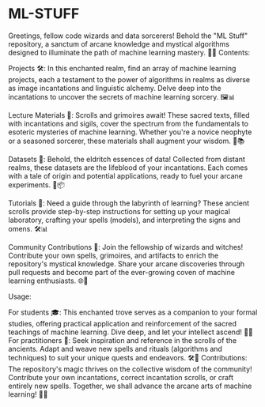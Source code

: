 # ML-STUFF
Greetings, fellow code wizards and data sorcerers! Behold the "ML Stuff" repository, a sanctum of arcane knowledge and mystical algorithms designed to illuminate the path of machine learning mastery. 🚀✨
Contents:

Projects 🛠️: In this enchanted realm, find an array of machine learning projects, each a testament to the power of algorithms in realms as diverse as image incantations and linguistic alchemy. Delve deep into the incantations to uncover the secrets of machine learning sorcery. 🖼️📊

Lecture Materials 📖: Scrolls and grimoires await! These sacred texts, filled with incantations and sigils, cover the spectrum from the fundamentals to esoteric mysteries of machine learning. Whether you're a novice neophyte or a seasoned sorcerer, these materials shall augment your wisdom. 📝📚

Datasets 📂: Behold, the eldritch essences of data! Collected from distant realms, these datasets are the lifeblood of your incantations. Each comes with a tale of origin and potential applications, ready to fuel your arcane experiments. 🧩📦

Tutorials 📓: Need a guide through the labyrinth of learning? These ancient scrolls provide step-by-step instructions for setting up your magical laboratory, crafting your spells (models), and interpreting the signs and omens. 🛠️📊

Community Contributions 🤝: Join the fellowship of wizards and witches! Contribute your own spells, grimoires, and artifacts to enrich the repository's mystical knowledge. Share your arcane discoveries through pull requests and become part of the ever-growing coven of machine learning enthusiasts. 🌐🤗

Usage:

For students 🎓: This enchanted trove serves as a companion to your formal studies, offering practical application and reinforcement of the sacred teachings of machine learning. Dive deep, and let your intellect ascend! 🧠💡
For practitioners 💼: Seek inspiration and reference in the scrolls of the ancients. Adapt and weave new spells and rituals (algorithms and techniques) to suit your unique quests and endeavors. 🛠️🔬
Contributions:
The repository's magic thrives on the collective wisdom of the community! Contribute your own incantations, correct incantation scrolls, or craft entirely new spells. Together, we shall advance the arcane arts of machine learning! 🌟🤝


